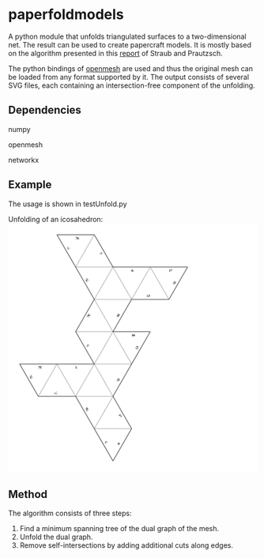 # paperfoldmodels
A python module that unfolds triangulated surfaces to a two-dimensional net. The result can be used to create papercraft models. It is mostly based on the algorithm presented in this [report](https://geom.ivd.kit.edu/downloads/proj-paper-models_cut_out_sheets.pdf) of Straub and Prautzsch.

The python bindings of [openmesh](http://www.openmesh.org) are used and thus the original mesh can be loaded from any format supported by it.
The output consists of several SVG files, each containing an intersection-free component of the unfolding.

## Dependencies
numpy

openmesh

networkx

## Example
The usage is shown in testUnfold.py

Unfolding of an icosahedron:
![Icosahedron](icosahedron.svg)

## Method
The algorithm consists of three steps:

1. Find a minimum spanning tree of the dual graph of the mesh.
2. Unfold the dual graph.
3. Remove self-intersections by adding additional cuts along edges. 
